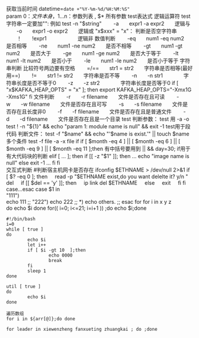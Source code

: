   获取当前时间	datetime=`date +"%Y-%m-%d/%H:%M:%S"` 	
param	$0：文件本身，$1...n：参数列表 , $* 所有参数	
test表达式	逻辑运算符	test字符串一定要加"": 例如 test -n "$string"
	　　-a　　expr1 -a expr2　　逻辑与	
	　　-o　　expr1 -o expr2　　逻辑或	"x$xxx" = "x"： 判断是否空字符串
	　　！　　!expr1　　　　　　逻辑非
	数值判断
	　　-eq　　num1 -eq num2　　是否相等
	　　-ne　　num1 -ne num2　　是否不相等
	　　-gt　　num1 -gt num2　　是否大于
	　　-ge　　num1 -ge num2　　是否大于等于
	　　-lt　　num1 -lt num2　　是否小于
	　　-le　　num1 -le num2　　是否小于等于
	字符串判断 比较符号两边要有空格
	　　=/==　　str1 = str2　　字符串是否相等(最好用==)
	　　!=　　str1 != str2　　字符串是否不等
	　　-n　　-n str1　　　　字符串长度是否不等于0
	　　-z　　-z str2　　　　字符串长度是否等于0
	if [ "x$KAFKA_HEAP_OPTS" = "x" ]; then
    export KAFKA_HEAP_OPTS="-Xmx1G -Xms1G"
fi
	文件判断
	　　-r　　-r filename　　文件是否存在且可读
	　　-w　　-w filename　　文件是否存在且可写
	　　-s　　-s filename　　文件是否存在且长度非0
	　　-f　　-f filename　　文件是否存在且是普通文件
	　　-d　　-d filename　　文件是否存在且是一个目录
test	判断参数：	test 用 -a -o
	test ! -n "${1}" && echo "param 1: module name is null" && exit -1	test用于段代码
	判断文件：
	test -f "$name" &&  echo "'$name is exist.'" || touch $name
	多个条件
	test -f file -a -x file
if	if [ $month -eq 4 ] || [ $month -eq 6 ] || [ $month -eq 9 ] || [ $month -eq 11 ];then	有中括号要用到 || &&
	        day=30;	if用于有大代码块的判断
	elif [ ... ]; then	if [[ -z "$1" ]]; then
	        ...	  echo "image name is null"
	else	  exit -1
	        ...	fi
	fi	
	交互式判断
	#判断宿主机网卡是否存在
	ifconfig $ETHNAME > /dev/null 2>&1
	if [ $? -eq 0 ]; then
	    read -p "$ETHNAME exist,do you want delelte it? y/n " del
	    if [[ $del == 'y' ]]; then
	        ip link del $ETHNAME
	    else
	        exit
	    fi
	fi
case...esac	case $1 in	
	        "111")	
	                echo 111
	                ;;
	        "222")
	                echo 222
	                ;;
	        *)
	                echo others.
	                ;;
	esac
for	for i in x y z	
	do
	        echo $i
	done
	for(( i=0; i<=21; i=i+1 )) ;do echo $i;done
	
	#!/bin/bash
	i=0
	while [ true ]
	do
	        echo $i
	        let i++
	        if [ $i -gt 10  ];then
	                echo 0000
	                break
	        fi
	        sleep 1
	done
	
	util [ true ]
	do
	        echo $i
	done
	
	遍历数组
	for i in ${arr[@]};do done
	
	for leader in xiewenzheng fanxueting zhuangkai ; do ;done
	
